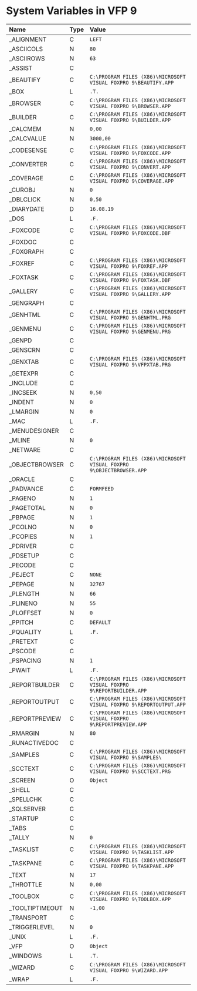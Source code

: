 # System Variables in VFP 9
| Name  | Type | Value |
|:------------- |:------------- |:------------- |
| \_ALIGNMENT | C | `LEFT` |
| \_ASCIICOLS | N | `80` |
| \_ASCIIROWS | N | `63` |
| \_ASSIST | C | ` ` |
| \_BEAUTIFY | C | `C:\PROGRAM FILES (X86)\MICROSOFT VISUAL FOXPRO 9\BEAUTIFY.APP` |
| \_BOX | L | `.T.` |
| \_BROWSER | C | `C:\PROGRAM FILES (X86)\MICROSOFT VISUAL FOXPRO 9\BROWSER.APP` |
| \_BUILDER | C | `C:\PROGRAM FILES (X86)\MICROSOFT VISUAL FOXPRO 9\BUILDER.APP` |
| \_CALCMEM | N | `0,00` |
| \_CALCVALUE | N | `3000,00` |
| \_CODESENSE | C | `C:\PROGRAM FILES (X86)\MICROSOFT VISUAL FOXPRO 9\FOXCODE.APP` |
| \_CONVERTER | C | `C:\PROGRAM FILES (X86)\MICROSOFT VISUAL FOXPRO 9\CONVERT.APP` |
| \_COVERAGE | C | `C:\PROGRAM FILES (X86)\MICROSOFT VISUAL FOXPRO 9\COVERAGE.APP` |
| \_CUROBJ | N | `0` |
| \_DBLCLICK | N | `0,50` |
| \_DIARYDATE | D | `16.08.19` |
| \_DOS | L | `.F.` |
| \_FOXCODE | C | `C:\PROGRAM FILES (X86)\MICROSOFT VISUAL FOXPRO 9\FOXCODE.DBF` |
| \_FOXDOC | C | ` ` |
| \_FOXGRAPH | C | ` ` |
| \_FOXREF | C | `C:\PROGRAM FILES (X86)\MICROSOFT VISUAL FOXPRO 9\FOXREF.APP` |
| \_FOXTASK | C | `C:\PROGRAM FILES (X86)\MICROSOFT VISUAL FOXPRO 9\FOXTASK.DBF` |
| \_GALLERY | C | `C:\PROGRAM FILES (X86)\MICROSOFT VISUAL FOXPRO 9\GALLERY.APP` |
| \_GENGRAPH | C | ` ` |
| \_GENHTML | C | `C:\PROGRAM FILES (X86)\MICROSOFT VISUAL FOXPRO 9\GENHTML.PRG` |
| \_GENMENU | C | `C:\PROGRAM FILES (X86)\MICROSOFT VISUAL FOXPRO 9\GENMENU.PRG` |
| \_GENPD | C | ` ` |
| \_GENSCRN | C | ` ` |
| \_GENXTAB | C | `C:\PROGRAM FILES (X86)\MICROSOFT VISUAL FOXPRO 9\VFPXTAB.PRG` |
| \_GETEXPR | C | ` ` |
| \_INCLUDE | C | ` ` |
| \_INCSEEK | N | `0,50` |
| \_INDENT | N | `0` |
| \_LMARGIN | N | `0` |
| \_MAC | L | `.F.` |
| \_MENUDESIGNER | C | ` ` |
| \_MLINE | N | `0` |
| \_NETWARE | C | ` ` |
| \_OBJECTBROWSER | C | `C:\PROGRAM FILES (X86)\MICROSOFT VISUAL FOXPRO 9\OBJECTBROWSER.APP` |
| \_ORACLE | C | ` ` |
| \_PADVANCE | C | `FORMFEED` |
| \_PAGENO | N | `1` |
| \_PAGETOTAL | N | `0` |
| \_PBPAGE | N | `1` |
| \_PCOLNO | N | `0` |
| \_PCOPIES | N | `1` |
| \_PDRIVER | C | ` ` |
| \_PDSETUP | C | ` ` |
| \_PECODE | C | ` ` |
| \_PEJECT | C | `NONE` |
| \_PEPAGE | N | `32767` |
| \_PLENGTH | N | `66` |
| \_PLINENO | N | `55` |
| \_PLOFFSET | N | `0` |
| \_PPITCH | C | `DEFAULT` |
| \_PQUALITY | L | `.F.` |
| \_PRETEXT | C | ` ` |
| \_PSCODE | C | ` ` |
| \_PSPACING | N | `1` |
| \_PWAIT | L | `.F.` |
| \_REPORTBUILDER | C | `C:\PROGRAM FILES (X86)\MICROSOFT VISUAL FOXPRO 9\REPORTBUILDER.APP` |
| \_REPORTOUTPUT | C | `C:\PROGRAM FILES (X86)\MICROSOFT VISUAL FOXPRO 9\REPORTOUTPUT.APP` |
| \_REPORTPREVIEW | C | `C:\PROGRAM FILES (X86)\MICROSOFT VISUAL FOXPRO 9\REPORTPREVIEW.APP` |
| \_RMARGIN | N | `80` |
| \_RUNACTIVEDOC | C | ` ` |
| \_SAMPLES | C | `C:\PROGRAM FILES (X86)\MICROSOFT VISUAL FOXPRO 9\SAMPLES\` |
| \_SCCTEXT | C | `C:\PROGRAM FILES (X86)\MICROSOFT VISUAL FOXPRO 9\SCCTEXT.PRG` |
| \_SCREEN | O | `Object` |
| \_SHELL | C | ` ` |
| \_SPELLCHK | C | ` ` |
| \_SQLSERVER | C | ` ` |
| \_STARTUP | C | ` ` |
| \_TABS | C | ` ` |
| \_TALLY | N | `0` |
| \_TASKLIST | C | `C:\PROGRAM FILES (X86)\MICROSOFT VISUAL FOXPRO 9\TASKLIST.APP` |
| \_TASKPANE | C | `C:\PROGRAM FILES (X86)\MICROSOFT VISUAL FOXPRO 9\TASKPANE.APP` |
| \_TEXT | N | `17` |
| \_THROTTLE | N | `0,00` |
| \_TOOLBOX | C | `C:\PROGRAM FILES (X86)\MICROSOFT VISUAL FOXPRO 9\TOOLBOX.APP` |
| \_TOOLTIPTIMEOUT | N | `-1,00` |
| \_TRANSPORT | C | ` ` |
| \_TRIGGERLEVEL | N | `0` |
| \_UNIX | L | `.F.` |
| \_VFP | O | `Object` |
| \_WINDOWS | L | `.T.` |
| \_WIZARD | C | `C:\PROGRAM FILES (X86)\MICROSOFT VISUAL FOXPRO 9\WIZARD.APP` |
| \_WRAP | L | `.F.` |